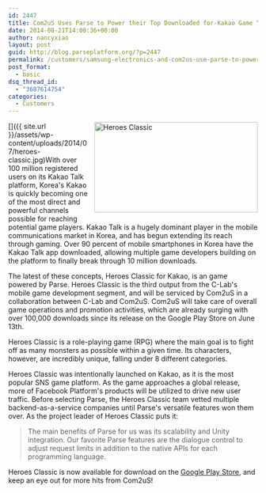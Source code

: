 ```yaml
---
id: 2447
title: Com2uS Uses Parse to Power their Top Downloaded for-Kakao Game “Heroes Classic”
date: 2014-08-21T14:00:36+00:00
author: nancyxiao
layout: post
guid: http://blog.parseplatform.org/?p=2447
permalink: /customers/samsung-electronics-and-com2us-use-parse-to-power-their-top-downloaded-for-kakao-game-heroes-classic/
post_format:
  - basic
dsq_thread_id:
  - "3687614754"
categories:
  - Customers
---
```

[<img class="alignnone wp-image-2459" style="border: 0pt none; float: right; padding-left: 10px; padding-bottom: 10px;" src="{{ site.url }}/assets/wp-content/uploads/2014/07/heroes-classic-300x166.jpg" alt="Heroes Classic" width="330" height="183" />]({{ site.url }}/assets/wp-content/uploads/2014/07/heroes-classic.jpg)With over 100 million registered users on its Kakao Talk platform, Korea's Kakao is quickly becoming one of the most direct and powerful channels possible for reaching potential game players. Kakao Talk is a hugely dominant player in the mobile communications market in Korea, and has begun extending its reach through gaming. Over 90 percent of mobile smartphones in Korea have the Kakao Talk app downloaded, allowing multiple game developers building on the platform to finally break through 10 million downloads.

The latest of these concepts, Heroes Classic for Kakao, is an game powered by Parse. Heroes Classic is the third output from the C-Lab's mobile game development segment, and will be serviced by Com2uS in a collaboration between C-Lab and Com2uS. Com2uS will take care of overall game operations and promotion activities, which are already surging with over 100,000 downloads since its release on the Google Play Store on June 13th.

Heroes Classic is a role-playing game (RPG) where the main goal is to fight off as many monsters as possible within a given time. Its characters, however, are incredibly unique, falling under 8 different categories.

Heroes Classic was intentionally launched on Kakao, as it is the most popular SNS game platform. As the game approaches a global release, more of Facebook Platform's products will be utilized to drive new user traffic. Before selecting Parse, the Heroes Classic team vetted multiple backend-as-a-service companies until Parse's versatile features won them over. As the project leader of Heroes Classic puts it:

> The main benefits of Parse for us was its scalability and Unity integration. Our favorite Parse features are the dialogue control to adjust request limits in addition to the native APIs for each programming language.

Heroes Classic is now available for download on the [Google Play Store](https://play.google.com/store/apps/details?id=com.com2us.heroesclassic.kakao.freefull.google.global.android.common), and keep an eye out for more hits from Com2uS!